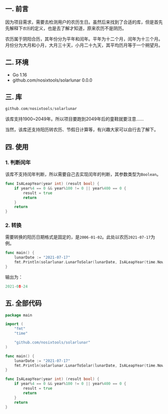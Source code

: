## 一. 前言

因为项目需求，需要去检测用户的农历生日。虽然后来找到了合适的库，但是首先先解释下`农历`的定义，也是去了解才知道，原来农历不是阴历。

农历属于阴阳合历，其年份分为平年和闰年。平年为十二个月，闰年为十三个月。月份分为大月和小月，大月三十天，小月二十九天，其平均历月等于一个朔望月。



## 二. 环境

* Go 1.16
* github.com/nosixtools/solarlunar 0.0.0



## 三. 库

```go
github.com/nosixtools/solarlunar
```

该库支持1900~2049年。所以项目要跑到2049年后的童鞋就要注意......

当然，该库还支持阳历转农历、节假日计算等，有兴趣大家可以自行去了解下。



## 四. 使用

### 1. 判断闰年

该库不支持闰年判断，所以需要自己去实现闰年的判断，其参数类型为`Boolean`。

```go
func IsALeapYear(year int) (result bool) {
	if year%4 == 0 && year%100 != 0 || year%400 == 0 {
		result = true
		return
	}
	return
}
```



### 2. 转换

需要转换的阳历日期格式是固定的，是`2006-01-02`。此处以农历`2021-07-17`为例。

```go
func main() {
	lunarDate := "2021-07-17"
	fmt.Println(solarlunar.LunarToSolar(lunarDate, IsALeapYear(time.Now().Year())))
}
```

输出为：

```go
2021-08-24
```



## 五. 全部代码

```go
package main

import (
	"fmt"
	"time"

	"github.com/nosixtools/solarlunar"
)

func main() {
	lunarDate := "2021-07-17"
	fmt.Println(solarlunar.LunarToSolar(lunarDate, IsALeapYear(time.Now().Year())))
}

func IsALeapYear(year int) (result bool) {
	if year%4 == 0 && year%100 != 0 || year%400 == 0 {
		result = true
		return
	}
	return
}
```



